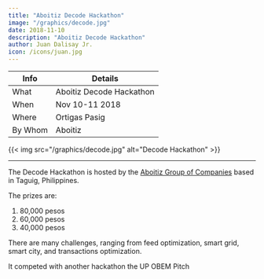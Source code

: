 ```yaml
---
title: "Aboitiz Decode Hackathon"
image: "/graphics/decode.jpg"
date: 2018-11-10
description: "Aboitiz Decode Hackathon"
author: Juan Dalisay Jr.
icon: /icons/juan.jpg
---
```



Info | Details 
--- | ---
What | Aboitiz Decode Hackathon
When | Nov 10-11 2018
Where | Ortigas Pasig
By Whom | Aboitiz

{{< img src="/graphics/decode.jpg" alt="Decode Hackathon" >}}

---


The Decode Hackathon is hosted by the [Aboitiz Group of Companies](https://aboitiz.com) based in Taguig, Philippines. 

The prizes are:

1. 80,000 pesos
2. 60,000 pesos
3. 40,000 pesos


There are many challenges, ranging from feed optimization, smart grid, smart city, and transactions optimization.

It competed with another hackathon the UP OBEM Pitch 

<!-- We focused on the green energy challenge which allows business users to avail of green energy contracts under the Green Energy Options Program by the Philippine government. The problem really is that people are indifferent on where their electricity comes from. And so it would take effort to convince them to change their energy suppliers.

Buying Power will solve this by making the convincing less invasive by integrating it in a social ecommerce platform. 

{{< youtube J6F2_PF2wbo >}}
 -->